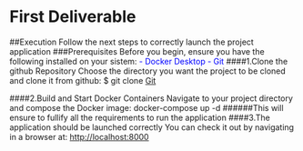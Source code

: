 # First Deliverable


##Execution
Follow the next steps to correctly launch the project application
###Prerequisites
Before you begin, ensure you have the following installed on your sistem:
<span style="color: blue;">- Docker Desktop</span>
<span style="color: blue;">- Git</span>
####1.Clone the github Repository
Choose the directory you want the project to be cloned and clone it from github:
$ git clone [Git](https://github.com/didicayu/Social-Media-WebProject.git)

####2.Build and Start Docker Containers
Navigate to your project directory and compose the Docker image:
docker-compose up -d
######This will ensure to fullify all the requirements to run the application
####3.The application should be launched correctly
You can check it out by navigating in a browser at: <http://localhost:8000>
